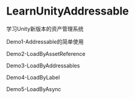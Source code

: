 # LearnUnityAddressable
学习Unity新版本的资产管理系统

Demo1-Addressable的简单使用

Demo2-LoadByAssetReference

Demo3-LoadByAddressables

Demo4-LoadByLabel

Demo5-LoadByAsync
